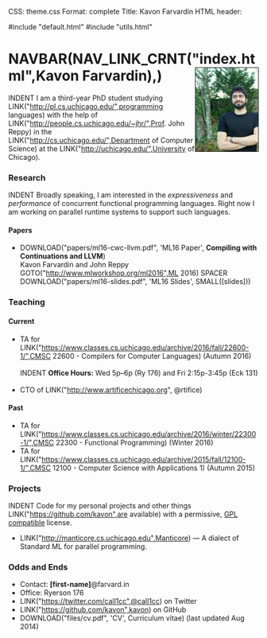 CSS: theme.css
Format: complete
Title: Kavon Farvardin
HTML header: <link rel="icon" type="image/png" href="images/duck.png" />

#include "default.html"
#include "utils.html"
<!-- height="250" width="187" -->
NAVBAR(NAV_LINK_CRNT("index.html",Kavon Farvardin),<!--SMALL(NAV_LINK("https://medium.com/@kavon",Blog))-->) <img style="float: right;max-width: 25%;width: 187px; height: auto;" src="images/jaypeg.png" border="1"/>
============

<!-- droppin links to work that PageRank -->
INDENT I am a third-year PhD student studying LINK("http://pl.cs.uchicago.edu/",programming languages) with the help of LINK("http://people.cs.uchicago.edu/~jhr/",Prof. John Reppy) in the LINK("http://cs.uchicago.edu/",Department of Computer Science) at the LINK("http://uchicago.edu/",University of Chicago).

### Research

INDENT Broadly speaking, I am interested in the *expressiveness* and *performance* of concurrent functional programming languages. Right now I am working on parallel runtime systems to support such languages.

#### Papers
* DOWNLOAD("papers/ml16-cwc-llvm.pdf", 'ML16 Paper', **Compiling with Continuations and LLVM**) <br>
  Kavon Farvardin and John Reppy <br>
  GOTO("http://www.mlworkshop.org/ml2016",ML 2016) SPACER DOWNLOAD("papers/ml16-slides.pdf", 'ML16 Slides', SMALL([slides])) 


### Teaching
#### Current
* TA for LINK("https://www.classes.cs.uchicago.edu/archive/2016/fall/22600-1/",CMSC 22600 - Compilers for Computer Languages) (Autumn 2016)
<br><br>
    INDENT **Office Hours:** Wed 5p–6p (Ry 176) and Fri 2:15p-3:45p (Eck 131)
<br><br>
* CTO of LINK("http://www.artificechicago.org", @rtifice)

#### Past
* TA for LINK("https://www.classes.cs.uchicago.edu/archive/2016/winter/22300-1/",CMSC 22300 - Functional Programming) (Winter 2016)
* TA for LINK("https://www.classes.cs.uchicago.edu/archive/2015/fall/12100-1/",CMSC 12100 - Computer Science with Applications 1) (Autumn 2015)


### Projects

INDENT Code for my personal projects and other things LINK("https://github.com/kavon",are available) with a permissive, [GPL compatible](https://www.gnu.org/licenses/license-list.html#GPLCompatibleLicenses) license.

* LINK("http://manticore.cs.uchicago.edu",Manticore) — A dialect of Standard ML for parallel programming.


### Odds and Ends

* Contact: **[first-name]**@farvard.in
* Office: Ryerson 176
* LINK("https://twitter.com/call1cc",@call1cc) on Twitter
* LINK("https://github.com/kavon",kavon) on GitHub
* DOWNLOAD("files/cv.pdf", 'CV', Curriculum vitae) (last updated Aug 2014)
